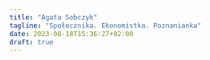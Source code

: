 ```yaml
---
title: "Agata Sobczyk"
tagline: "Społecznika. Ekonomistka. Poznanianka"
date: 2023-08-18T15:36:27+02:00
draft: true
---
```


